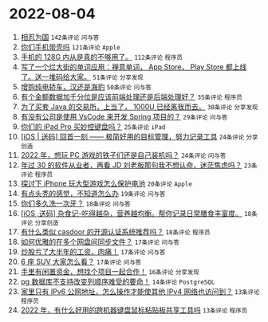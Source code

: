 # 2022-08-04

1. [相忍为国](https://www.v2ex.com/t/870554) `142条评论` `问与答`
1. [你们手机带壳吗](https://www.v2ex.com/t/870547) `121条评论` `Apple`
1. [手机的 128G 内从是真的不够用了。](https://www.v2ex.com/t/870607) `112条评论` `程序员`
1. [写了一个烂大街的单词应用：禅意单词， App Store， Play Store 都上线了。送一堆码给大家。](https://www.v2ex.com/t/870540) `51条评论` `分享发现`
1. [增购纯电轿车，汉还是海豹](https://www.v2ex.com/t/870542) `50条评论` `问与答`
1. [有个金额数据加千分位是应该前端处理还是后端处理好？](https://www.v2ex.com/t/870578) `35条评论` `程序员`
1. [为了买套 Java 的交易所，上当了， 1000U 已经离我而去。](https://www.v2ex.com/t/870610) `30条评论` `分享发现`
1. [有没有公司是使用 VsCode 来开发 Spring 项目的？](https://www.v2ex.com/t/870600) `29条评论` `问与答`
1. [你们的 iPad Pro 买妙控键盘吗？](https://www.v2ex.com/t/870622) `25条评论` `iPad`
1. [[iOS | 送码] 回首一刻 —— 极简好用的目标管理，努力记录工具](https://www.v2ex.com/t/870580) `24条评论` `分享创造`
1. [2022 年，想玩 PC 游戏的铁子们还是自己装机吗？](https://www.v2ex.com/t/870575) `24条评论` `问与答`
1. [年过 30 的软件从业者，再看 JD 刘老板那句我不想认命，迷茫焦虑吗？](https://www.v2ex.com/t/870639) `23条评论` `程序员`
1. [探讨下 iPhone 玩大型游戏怎么保护电池](https://www.v2ex.com/t/870624) `20条评论` `Apple`
1. [有点头秃的感觉，不知道怎么办](https://www.v2ex.com/t/870561) `19条评论` `问与答`
1. [你们多久洗一次牙？](https://www.v2ex.com/t/870642) `18条评论` `问与答`
1. [[iOS ,送码] 杂食记-吃得越杂，营养越均衡。帮你记录日常膳食丰富度。](https://www.v2ex.com/t/870636) `18条评论` `分享创造`
1. [有什么类似 casdoor 的开源认证系统推荐吗？](https://www.v2ex.com/t/870546) `18条评论` `程序员`
1. [如何优雅的在多个网盘间同步文件？](https://www.v2ex.com/t/870617) `17条评论` `问与答`
1. [炒股亏了大半年的工资，肉痛！](https://www.v2ex.com/t/870588) `17条评论` `问与答`
1. [6 座 SUV 大家怎么看？](https://www.v2ex.com/t/870562) `17条评论` `问与答`
1. [手里有闲置资金，想找个项目一起合作！](https://www.v2ex.com/t/870579) `16条评论` `分享发现`
1. [pg 数据库不支持改变列顺序难受的要命！](https://www.v2ex.com/t/870601) `14条评论` `PostgreSQL`
1. [家里只有 IPv6 公网地址，怎么操作才能使其他 IPv4 网络也访问到？](https://www.v2ex.com/t/870627) `13条评论` `程序员`
1. [2022 年，有什么好用的跨机器键盘鼠标粘贴板共享工具吗](https://www.v2ex.com/t/870604) `13条评论` `程序员`
